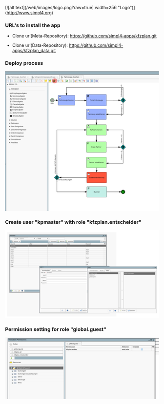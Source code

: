 
[![alt text](/web/images/logo.png?raw=true| width=256 "Logo")] (http://www.simpl4.org)


### URL's to install the app

* Clone url(Meta-Repository): 
https://github.com/simpl4-apps/kfzplan.git

* Clone url(Data-Repository): 
https://github.com/simpl4-apps/kfzplan_data.git

### Deploy process 

![alt text](/web/images/deploy.png?raw=true "Deploy process")

### Create user "kpmaster" with role "kfzplan.entscheider" 

![alt text](/web/images/user_create.png?raw=true "User create")



### Permission setting for role "global.guest" 

![alt text](/web/images/perm_kfzplan.png?raw=true "Permissions")
